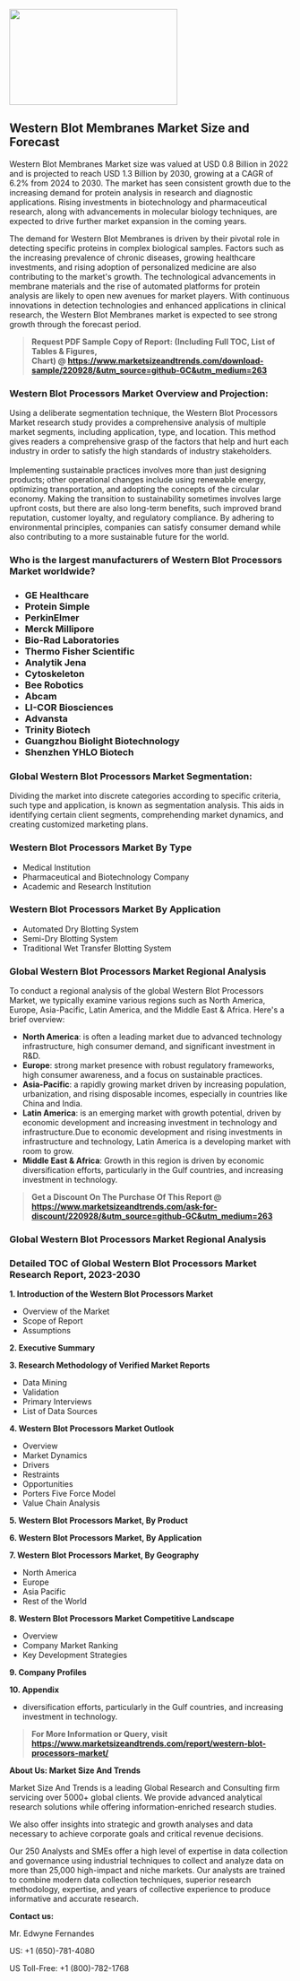 <p><img class="alignnone size-medium wp-image-20088" src="https://ffe5etoiles.com/wp-content/uploads/2024/12/MST1-300x171.png" alt="" width="300" height="171" /></p><h2>Western Blot Membranes Market Size and Forecast</h2><p>Western Blot Membranes Market size was valued at USD 0.8 Billion in 2022 and is projected to reach USD 1.3 Billion by 2030, growing at a CAGR of 6.2% from 2024 to 2030. The market has seen consistent growth due to the increasing demand for protein analysis in research and diagnostic applications. Rising investments in biotechnology and pharmaceutical research, along with advancements in molecular biology techniques, are expected to drive further market expansion in the coming years.</p><p>The demand for Western Blot Membranes is driven by their pivotal role in detecting specific proteins in complex biological samples. Factors such as the increasing prevalence of chronic diseases, growing healthcare investments, and rising adoption of personalized medicine are also contributing to the market's growth. The technological advancements in membrane materials and the rise of automated platforms for protein analysis are likely to open new avenues for market players. With continuous innovations in detection technologies and enhanced applications in clinical research, the Western Blot Membranes market is expected to see strong growth through the forecast period.</p></p><blockquote id="" class=""><strong>Request PDF Sample Copy of Report: (Including Full TOC, List of Tables &amp; Figures, Chart)&nbsp;@&nbsp;<strong><a href="https://www.marketsizeandtrends.com/download-sample/220928/&utm_source=github-GC&utm_medium=263" target="_blank">https://www.marketsizeandtrends.com/download-sample/220928/&utm_source=github-GC&utm_medium=263</a></strong></strong></blockquote><h3 id="" class="">Western Blot Processors Market&nbsp;Overview and Projection:</h3><p id="" class="">Using a deliberate segmentation technique, the Western Blot Processors Market research study provides a comprehensive analysis of multiple market segments, including application, type, and location. This method gives readers a comprehensive grasp of the factors that help and hurt each industry in order to satisfy the high standards of industry stakeholders. <br /> <br />Implementing sustainable practices involves more than just designing products; other operational changes include using renewable energy, optimizing transportation, and adopting the concepts of the circular economy. Making the transition to sustainability sometimes involves large upfront costs, but there are also long-term benefits, such improved brand reputation, customer loyalty, and regulatory compliance. By adhering to environmental principles, companies can satisfy consumer demand while also contributing to a more sustainable future for the world.</p><h3 id="" class="">Who is the largest manufacturers of&nbsp;Western Blot Processors Market worldwide?</h3><h3 class=""><p><ul><li>GE Healthcare </li><li> Protein Simple </li><li> PerkinElmer </li><li> Merck Millipore </li><li> Bio-Rad Laboratories </li><li> Thermo Fisher Scientific </li><li> Analytik Jena </li><li> Cytoskeleton </li><li> Bee Robotics </li><li> Abcam </li><li> LI-COR Biosciences </li><li> Advansta </li><li> Trinity Biotech </li><li> Guangzhou Biolight Biotechnology </li><li> Shenzhen YHLO Biotech</li></ul></p></h3><h3 id="" class="">Global&nbsp;Western Blot Processors Market Segmentation:</h3><p id="" class="">Dividing the market into discrete categories according to specific criteria, such type and application, is known as segmentation analysis. This aids in identifying certain client segments, comprehending market dynamics, and creating customized marketing plans.</p><h3 id="" class="">Western Blot Processors Market&nbsp;By Type</h3><p><p><ul><li>Medical Institution</li><li> Pharmaceutical and Biotechnology Company</li><li> Academic and Research Institution</p></li></ul></p></p><h3 id="" class="">Western Blot Processors Market&nbsp;By Application</h3><p class=""><p><ul><li>Automated Dry Blotting System</li><li> Semi-Dry Blotting System</li><li> Traditional Wet Transfer Blotting System</li></ul></p></p><h3 id="" class="">Global Western Blot Processors Market Regional Analysis</h3><p id="" class="">To conduct a regional analysis of the global Western Blot Processors Market, we typically examine various regions such as North America, Europe, Asia-Pacific, Latin America, and the Middle East &amp; Africa. Here's a brief overview:</p><ul><li><strong>North America</strong>: is often a leading market due to advanced technology infrastructure, high consumer demand, and significant investment in R&amp;D.</li><li><strong>Europe</strong>: strong market presence with robust regulatory frameworks, high consumer awareness, and a focus on sustainable practices.</li><li><strong>Asia-Pacific</strong>: a rapidly growing market driven by increasing population, urbanization, and rising disposable incomes, especially in countries like China and India.</li><li><strong>Latin America</strong>: is an emerging market with growth potential, driven by economic development and increasing investment in technology and infrastructure.Due to economic development and rising investments in infrastructure and technology, Latin America is a developing market with room to grow.</li><li><strong>Middle East &amp; Africa</strong>: Growth in this region is driven by economic diversification efforts, particularly in the Gulf countries, and increasing investment in technology.</li></ul><blockquote id="" class=""><strong>Get a Discount On The Purchase Of This Report @ <strong><a href="https://www.marketsizeandtrends.com/ask-for-discount/220928/&utm_source=github-GC&utm_medium=263" target="_blank">https://www.marketsizeandtrends.com/ask-for-discount/220928/&utm_source=github-GC&utm_medium=263</a></strong></strong></blockquote><h3 id="" class="">Global Western Blot Processors Market Regional Analysis</h3><h3 id="" class="">Detailed TOC of Global Western Blot Processors Market Research Report, 2023-2030</h3><p id="" class=""><strong>1. Introduction of the Western Blot Processors Market</strong></p><ul><li>Overview of the Market</li><li>Scope of Report</li><li>Assumptions</li></ul><p id="" class=""><strong>2. Executive Summary</strong></p><p id="" class=""><strong>3. Research Methodology of Verified Market Reports</strong></p><ul><li>Data Mining</li><li>Validation</li><li>Primary Interviews</li><li>List of Data Sources</li></ul><p id="" class=""><strong>4. Western Blot Processors Market Outlook</strong></p><ul><li>Overview</li><li>Market Dynamics</li><li>Drivers</li><li>Restraints</li><li>Opportunities</li><li>Porters Five Force Model</li><li>Value Chain Analysis</li></ul><p id="" class=""><strong>5. Western Blot Processors Market, By Product</strong></p><p id="" class=""><strong>6. Western Blot Processors Market, By Application</strong></p><p id="" class=""><strong>7. Western Blot Processors Market, By Geography</strong></p><ul><li>North America</li><li>Europe</li><li>Asia Pacific</li><li>Rest of the World</li></ul><p id="" class=""><strong>8. Western Blot Processors Market Competitive Landscape</strong></p><ul><li>Overview</li><li>Company Market Ranking</li><li>Key Development Strategies</li></ul><p id="" class=""><strong>9. Company Profiles</strong></p><p id="" class=""><strong>10. Appendix</strong></p><ul><li>diversification efforts, particularly in the Gulf countries, and increasing investment in technology.</li></ul><blockquote id="" class=""><strong>For More Information or Query, visit <strong><strong><a href="https://www.marketsizeandtrends.com/report/western-blot-processors-market/" target="_blank">https://www.marketsizeandtrends.com/report/western-blot-processors-market/</a></strong></strong></strong></blockquote><p id="" class=""><strong>About Us: Market Size And Trends</strong></p><p id="" class="">Market Size And Trends is a leading Global Research and Consulting firm servicing over 5000+ global clients. We provide advanced analytical research solutions while offering information-enriched research studies.</p><p id="" class="">We also offer insights into strategic and growth analyses and data necessary to achieve corporate goals and critical revenue decisions.</p><p id="" class="">Our 250 Analysts and SMEs offer a high level of expertise in data collection and governance using industrial techniques to collect and analyze data on more than 25,000 high-impact and niche markets. Our analysts are trained to combine modern data collection techniques, superior research methodology, expertise, and years of collective experience to produce informative and accurate research.</p><p id="" class=""><strong>Contact us:</strong></p><p id="" class="">Mr. Edwyne Fernandes</p><p id="" class="">US: +1 (650)-781-4080</p><p id="" class="">US Toll-Free: +1 (800)-782-1768</p>
